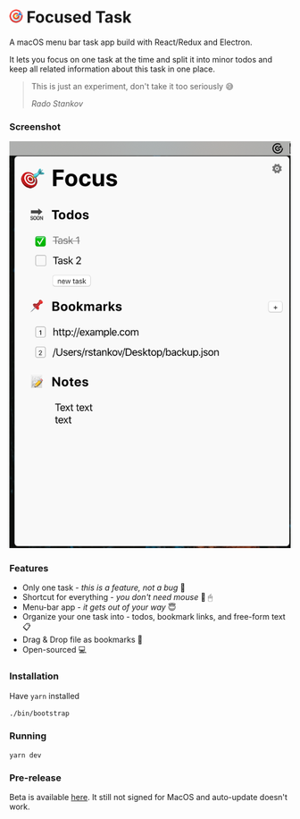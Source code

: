 # <img src="assets/icon.png" width="24" height="24" /> Focused Task

A macOS menu bar task app build with React/Redux and Electron.

It lets you focus on one task at the time and split it into minor todos and keep all related information about this task in one place.

> This is just an experiment, don't take it too seriously 😅
>
> *Rado Stankov*


### Screenshot

<img src="assets/screenshot.png" />


### Features

* Only one task - *this is a feature, not a bug* 🎯
* Shortcut for everything - *you don't need mouse* 🛑 🖱
* Menu-bar app - *it gets out of your way* 😇
* Organize your one task into - todos, bookmark links, and free-form text 📋
* Drag & Drop file as bookmarks 🔖
* Open-sourced 💻

### Installation

Have `yarn` installed

```
./bin/bootstrap
```

### Running

```
yarn dev
```

### Pre-release

Beta is available <a href="https://focused-tasks.s3.eu-central-1.amazonaws.com/FocusedTask-0.1.0.dmg">here</a>. It still not signed for MacOS and auto-update doesn't work.
